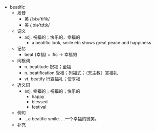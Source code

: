 - beatific
  - 发音
    - 英 /ˌbiːə'tifik/
    - 美 /,biə'tɪfɪk/
  - 词义
    - adj. 祝福的；快乐的，幸福的
      - a beatific look, smile etc shows great peace and happiness
  - 记忆
    - beat (幸福) + ific → 幸福的
  - 同根词
    - n. beatitude 祝福；至福
    - n. beatification 受福；列福式；（天主教）宣福礼
    - vt. beatify 行宣福礼；使享福
  - 近义词
    - adj. 幸福的；祝福的；快乐的
      - happy
      - blessed
      - festival
  - 例句
    - ...a beatific smile. ...一个幸福的微笑。
  - 补充